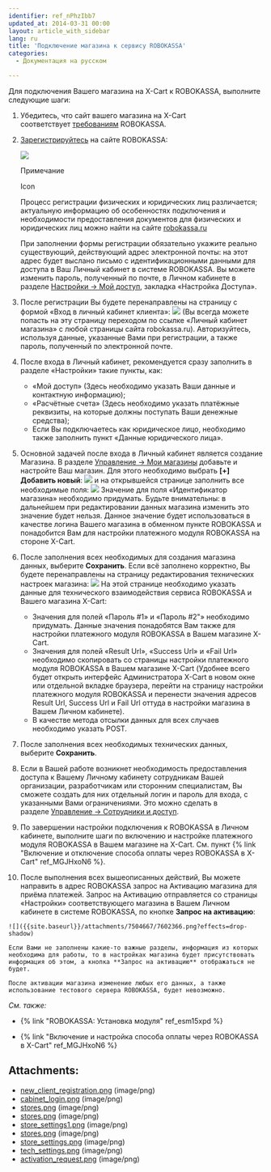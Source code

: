 ```yaml
---
identifier: ref_nPhzIbb7
updated_at: 2014-03-31 00:00
layout: article_with_sidebar
lang: ru
title: 'Подключение магазина к сервису ROBOKASSA'
categories:
  - Документация на русском

---
```



Для подключения Вашего магазина на X-Cart к ROBOKASSA, выполните следующие шаги:

1.  Убедитесь, что сайт вашего магазина на X-Cart соответствует [требованиям](http://robokassa.ru/ru/Requirements.aspx "http://robokassa.ru/ru/Requirements.aspx") ROBOKASSA. 
2.  [Зарегистрируйтесь](https://partner.robokassa.ru/Reg/Register?culture=ru) на сайте ROBOKASSA:

    ![]({{site.baseurl}}/attachments/7504667/7602358.png?effects=drop-shadow)

    Примечание

    Icon

    Процесс регистрации физических и юридических лиц различается; актуальную информацию об особенностях подключения и необходимости предоставления документов для физических и юридических лиц можно найти на сайте [robokassa.ru](http://robokassa.ru/ru/Contract.aspx "http://robokassa.ru/ru/Contract.aspx")

    При заполнении формы регистрации обязательно укажите реально существующий, действующий адрес электронной почты: на этот адрес будет выслано письмо c идентификационными данными для доступа в Ваш Личный кабинет в системе ROBOKASSA. Вы можете изменить пароль, полученный по почте, в Личном кабинете в разделе [Настройки -> Мой доступ](http://partner.robokassa.ru/Workers/My "http://partner.robokassa.ru/Workers/My"), закладка «Настройка Доступа».

3.  После регистрации Вы будете перенаправлены на страницу с формой «Вход в личный кабинет клиента»:
    ![]({{site.baseurl}}/attachments/7504667/7602359.png?effects=drop-shadow)
    (Вы всегда можете попасть на эту страницу переходом по ссылке «Личный кабинет магазина» с любой страницы сайта robokassa.ru).
    Авторизуйтесь, используя данные, указанные Вами при регистрации, а также пароль, полученный по электронной почте.
4.  После входа в Личный кабинет, рекомендуется сразу заполнить в разделе «Настройки» такие пункты, как:

    *   «Мой доступ» (Здесь необходимо указать Ваши данные и контактную информацию);
    *   «Расчётные счета» (Здесь необходимо указать платёжные реквизиты, на которые должны поступать Ваши денежные средства);
    *   Если Вы подключаетесь как юридическое лицо, необходимо также заполнить пункт «Данные юридического лица».
5.  Основной задачей после входа в Личный кабинет является создание Магазина. В разделе [Управление -> Мои магазины](https://partner.robokassa.ru/Shops "https://partner.robokassa.ru/Shops") добавьте и настройте Ваш магазин. Для этого необходимо выбрать **[+] Добавить новый**:
    ![]({{site.baseurl}}/attachments/7504667/7602360.png?effects=drop-shadow)
    и на открывшейся странице заполнить все необходимые поля:
    ![]({{site.baseurl}}/attachments/7504667/7602364.png?effects=drop-shadow)
    Значение для поля «Идентификатор магазина» необходимо придумать. Будьте внимательны: в дальнейшем при редактировании данных магазина изменить это значение будет нельзя. Данное значение будет использоваться в качестве логина Вашего магазина в обменном пункте ROBOKASSA и понадобится Вам для настройки платежного модуля ROBOKASSA на стороне X-Cart.
6.  После заполнения всех необходимых для создания магазина данных, выберите **Сохранить**. Если всё заполнено корректно, Вы будете перенаправлены на страницу редактирования технических настроек магазина:
    ![]({{site.baseurl}}/attachments/7504667/7602365.png?effects=drop-shadow)
    На этой странице необходимо указать данные для технического взаимодействия сервиса ROBOKASSA и Вашего магазина X-Cart: 
    *   Значения для полей «Пароль #1» и «Пароль #2"» необходимо придумать. Данные значения понадобятся Вам также для настройки платежного модуля ROBOKASSA в Вашем магазине X-Cart.
    *   Значения для полей «Result Url», «Success Url» и «Fail Url» необходимо скопировать со страницы настройки платежного модуля ROBOKASSA в Вашем магазине X-Cart (Удобнее всего будет открыть интерфейс Администратора X-Cart в новом окне или отдельной вкладке браузера, перейти на страницу настройки платежного модуля ROBOKASSA и перенести значения адресов Result Url, Success Url и Fail Url оттуда в настройки магазина в Вашем Личном кабинете).
    *   В качестве метода отсылки данных для всех случаев необходимо указать POST.
7.  После заполнения всех необходимых технических данных, выберите **Сохранить**.
8.  Если в Вашей работе возникнет необходимость предоставления доступа к Вашему Личному кабинету сотрудникам Вашей организации, разработчикам или сторонним специалистам, Вы сможете создать для них отдельный логин и пароль для входа, с указанными Вами ограничениями. Это можно сделать в разделе [Управление -> Сотрудники и доступ](https://partner.robokassa.ru/Workers "https://partner.robokassa.ru/Workers").
9.  По завершении настройки подключения к ROBOKASSA в Личном кабинете, выполните шаги по включению и настройке платежного модуля ROBOKASSA в Вашем магазине на X-Cart. См. пункт {% link "Включение и отключение способа оплаты через ROBOKASSA в X-Cart" ref_MGJHxoN6 %}.
10.  После выполнения всех вышеописанных действий, Вы можете направить в адрес ROBOKASSA запрос на Активацию магазина для приёма платежей. Запрос на Активацию отправляется со страницы «Настройки» соответствующего магазина в Вашем Личном кабинете в системе ROBOKASSA, по кнопке **Запрос на активацию**:

    ![]({{site.baseurl}}/attachments/7504667/7602366.png?effects=drop-shadow)

    Если Вами не заполнены какие-то важные разделы, информация из которых необходима для работы, то в настройках магазина будет присутствовать информация об этом, а кнопка **Запрос на активацию** отображаться не будет.

    После активации магазина изменение любых его данных, а также использование тестового сервера ROBOKASSA, будет невозможно.

_См. также:_

*   {% link "ROBOKASSA: Установка модуля" ref_esm15xpd %}

*   {% link "Включение и настройка способа оплаты через ROBOKASSA в X-Cart" ref_MGJHxoN6 %} 

## Attachments:

* [new_client_registration.png]({{site.baseurl}}/attachments/7504667/7602358.png) (image/png)
* [cabinet_login.png]({{site.baseurl}}/attachments/7504667/7602359.png) (image/png)
* [stores.png]({{site.baseurl}}/attachments/7504667/7602361.png) (image/png)
* [stores.png]({{site.baseurl}}/attachments/7504667/7602363.png) (image/png)
* [store_settings1.png]({{site.baseurl}}/attachments/7504667/7602362.png) (image/png)
* [stores.png]({{site.baseurl}}/attachments/7504667/7602360.png) (image/png)
* [store_settings.png]({{site.baseurl}}/attachments/7504667/7602364.png) (image/png)
* [tech_settings.png]({{site.baseurl}}/attachments/7504667/7602365.png) (image/png)
* [activation_request.png]({{site.baseurl}}/attachments/7504667/7602366.png) (image/png)